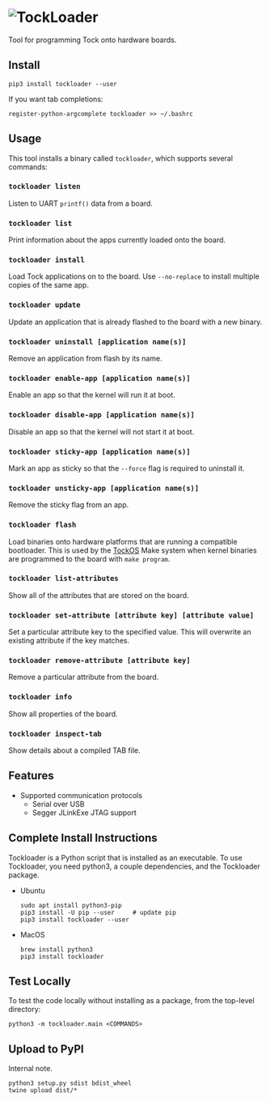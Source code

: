 # ![TockLoader](http://www.tockos.org/assets/img/tockloader.svg#a "Tockloader Logo")

Tool for programming Tock onto hardware boards.

Install
-------

```
pip3 install tockloader --user
```

If you want tab completions:

```
register-python-argcomplete tockloader >> ~/.bashrc
```

Usage
-----

This tool installs a binary called `tockloader`, which supports several commands:

### `tockloader listen`

Listen to UART `printf()` data from a board.

### `tockloader list`

Print information about the apps currently loaded onto the board.

### `tockloader install`

Load Tock applications on to the board. Use `--no-replace` to install
multiple copies of the same app.

### `tockloader update`

Update an application that is already flashed to the board with a new
binary.

### `tockloader uninstall [application name(s)]`

Remove an application from flash by its name.

### `tockloader enable-app [application name(s)]`

Enable an app so that the kernel will run it at boot.

### `tockloader disable-app [application name(s)]`

Disable an app so that the kernel will not start it at boot.

### `tockloader sticky-app [application name(s)]`

Mark an app as sticky so that the `--force` flag is required to uninstall it.

### `tockloader unsticky-app [application name(s)]`

Remove the sticky flag from an app.

### `tockloader flash`

Load binaries onto hardware platforms that are running a compatible bootloader.
This is used by the [TockOS](https://github.com/helena-project/tock) Make system
when kernel binaries are programmed to the board with `make program`.

### `tockloader list-attributes`

Show all of the attributes that are stored on the board.

### `tockloader set-attribute [attribute key] [attribute value]`

Set a particular attribute key to the specified value. This will overwrite
an existing attribute if the key matches.

### `tockloader remove-attribute [attribute key]`

Remove a particular attribute from the board.

### `tockloader info`

Show all properties of the board.

### `tockloader inspect-tab`

Show details about a compiled TAB file.


Features
--------

- Supported communication protocols
  - Serial over USB
  - Segger JLinkExe JTAG support


Complete Install Instructions
-----------------------------

Tockloader is a Python script that is installed as an executable.
To use Tockloader, you need python3, a couple dependencies, and
the Tockloader package.

- Ubuntu
    ```
    sudo apt install python3-pip
    pip3 install -U pip --user     # update pip
    pip3 install tockloader --user
    ```

- MacOS
    ```
    brew install python3
    pip3 install tockloader
    ```

Test Locally
------------
To test the code locally without installing as a package, from the top-level
directory:

    python3 -m tockloader.main <COMMANDS>

Upload to PyPI
--------------

Internal note.

    python3 setup.py sdist bdist_wheel
    twine upload dist/*
